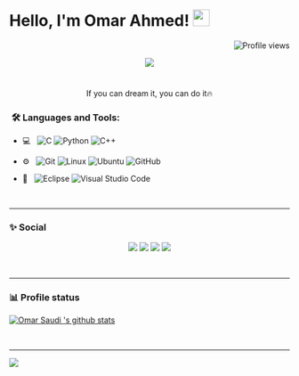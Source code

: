 <h1>
Hello, I'm Omar Ahmed!
  <img src="https://media.giphy.com/media/hvRJCLFzcasrR4ia7z/giphy.gif" width="30"></h1>
 <!--<img src="https://komarev.com/ghpvc/?username=OmarSaudiy&label=Profile%20Views&color=0e75b6&style=flat" align='right' alt="OmarSaudiy" />-->
 <img src="https://gpvc.arturio.dev/OmarSaudiy" alt="Profile views" align='right'/> <a href="https://github.com/OmarSaudiy/OmarSaudiy/"> </a> 
<br/>

<!-- Typing SVG by DenverCoder1 - https://github.com/DenverCoder1/readme-typing-svg -->
<p align="center">
  <a href="https://github.com/DenverCoder1/readme-typing-svg"><img src="https://readme-typing-svg.herokuapp.com?lines=Embedded+Software+Engineer;Communication+And+Electronics+Department;Always%20learning%20new%20things&center=true&width=450&height=45"></a>
</p>

#
  <p align="center"> If you can dream it, you can do it🔥 </p>
</p>

<h3>  &nbsp;🛠️ Languages and Tools:</h3>


- 💻 &nbsp;
![C](https://img.shields.io/badge/-C-black?style=flat-square&logo=c)
![Python](https://img.shields.io/badge/-Python-333333?style=flat&logo=python)
![C++](https://img.shields.io/badge/-C++-333333?style=flat&logo=C%2B%2B&logoColor=00599C)

- ⚙️ &nbsp;
![Git](https://img.shields.io/badge/-Git-333333?style=flat&logo=git)
![Linux](https://img.shields.io/badge/-Linux-333333?style=flat&logo=Linux&logoColor=FCC624)
![Ubuntu](https://img.shields.io/badge/-Ubuntu-black?style=flat-square&logo=ubuntu)
![GitHub](https://img.shields.io/badge/-GitHub-333333?style=flat&logo=github)

- 🔧 &nbsp;
![Eclipse](https://img.shields.io/badge/-Eclipse-333333?style=flat&logo=eclipse-ide&logoColor=2C2255)
![Visual Studio Code](https://img.shields.io/badge/-Visual%20Studio%20Code-333333?style=flat&logo=visual-studio-code&logoColor=007ACC)


  
<br/>

---------------------------------------------------------------------------------------------------------------------------------------------------------------------------------
<h3> ✨ Social</h3>

 <p align="center">
  <a href="https://www.linkedin.com/in/omarsaudiy/"><img src="https://img.icons8.com/fluency/50/000000/linkedin.png"/><a/>
  <a href="https://www.github.com/OmarSaudiy"><img src="https://img.icons8.com/fluency/50/000000/github.png"/><a/>
  <a href="https://myaccount.google.com/u/3/?hl=en&utm_source=OGB&utm_medium=act&pli=1"><img src="https://user-images.githubusercontent.com/123242381/219986585-acbd74de-6225-4eb5-b59b-25a39808176a.svg"/><a/>
  <a href="https://www.facebook.com/mero.king.3139241"><img src="https://user-images.githubusercontent.com/123242381/219986499-85a0b416-1835-4ac2-875e-edc8984173e1.svg"/><a/>
</p>
<br/>

---------------------------------------------------------------------------------------------------------------------------------------------------------------------------------
<h3> 📊 Profile status</h3>
  

[![Omar Saudi 's github stats](https://github-readme-stats.vercel.app/api?username=OmarSaudiy&show_icons=true&title_color=fff&icon_color=79ff97&text_color=9f9f9f&bg_color=151515)](https://github.com/OmarSaudiy/github-readme-stats)
</p>
<br/>
    
---------------------------------------------------------------------------------------------------------------------------------------------------------------------------------
</p>
<img src="https://imgur.com/rilHVxA.png"/>
</p>
